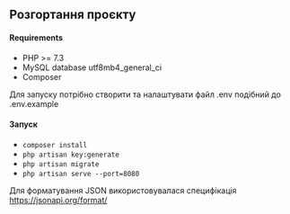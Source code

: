 ## Розгортання проєкту

#### Requirements
- PHP >= 7.3
- MySQL database utf8mb4_general_ci
- Composer

Для запуску потрібно створити  та налаштувати файл .env подібний до .env.example

#### Запуск

- ```composer install```
- ```php artisan key:generate```
- ```php artisan migrate```
- ```php artisan serve --port=8080```

Для форматування JSON використовувалася специфікація https://jsonapi.org/format/

